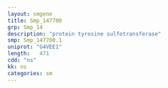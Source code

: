 ```yaml
---
layout: smgene
title: Smp_147700
grp: Smp_14
description: "protein tyrosine sulfotransferase"
smp: Smp_147700.1
uniprot: "G4VEE1"
length:   471
cdd: "ns"
kk: ns
categories: sm
---
```

